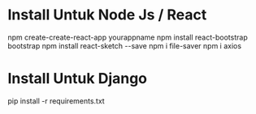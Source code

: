 # Install Untuk Node Js / React
npm create-create-react-app yourappname
npm install react-bootstrap bootstrap
npm install react-sketch --save
npm i file-saver
npm i axios

# Install Untuk Django
pip install -r requirements.txt
